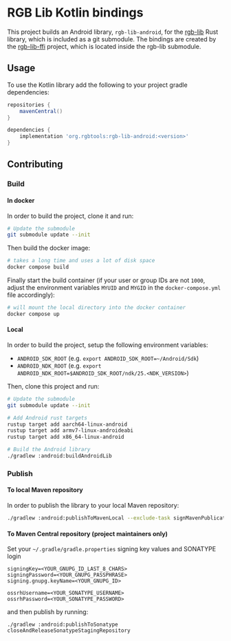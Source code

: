 # RGB Lib Kotlin bindings

This project builds an Android library, `rgb-lib-android`, for the [rgb-lib]
Rust library, which is included as a git submodule. The bindings are created by
the [rgb-lib-ffi] project, which is located inside the rgb-lib submodule.

## Usage

To use the Kotlin library add the following to your project gradle dependencies:
```groovy
repositories {
    mavenCentral()
}

dependencies {
    implementation 'org.rgbtools:rgb-lib-android:<version>'
}
```

## Contributing

### Build

#### In docker

In order to build the project, clone it and run:
```bash
# Update the submodule
git submodule update --init
```

Then build the docker image:
```bash
# takes a long time and uses a lot of disk space
docker compose build
```

Finally start the build container (if your user or group IDs are not `1000`,
adjust the environment variables `MYUID` and `MYGID` in the
`docker-compose.yml` file accordingly):
```bash
# will mount the local directory into the docker container
docker compose up
```

#### Local

In order to build the project, setup the following environment variables:
- `ANDROID_SDK_ROOT` (e.g. `export ANDROID_SDK_ROOT=~/Android/Sdk`)
- `ANDROID_NDK_ROOT` (e.g. `export ANDROID_NDK_ROOT=$ANDROID_SDK_ROOT/ndk/25.<NDK_VERSION>`)

Then, clone this project and run:
```bash
# Update the submodule
git submodule update --init

# Add Android rust targets
rustup target add aarch64-linux-android
rustup target add armv7-linux-androideabi
rustup target add x86_64-linux-android

# Build the Android library
./gradlew :android:buildAndroidLib
```

### Publish

#### To local Maven repository

In order to publish the library to your local Maven repository:
```bash
./gradlew :android:publishToMavenLocal --exclude-task signMavenPublication
```

#### To Maven Central repository (project maintainers only)

Set your `~/.gradle/gradle.properties` signing key values and SONATYPE login
```properties
signingKey=<YOUR_GNUPG_ID_LAST_8_CHARS>
signingPassword=<YOUR_GNUPG_PASSPHRASE>
signing.gnupg.keyName=<YOUR_GNUPG_ID>

ossrhUsername=<YOUR_SONATYPE_USERNAME>
ossrhPassword=<YOUR_SONATYPE_PASSWORD>
```
and then publish by running:
```shell
./gradlew :android:publishToSonatype closeAndReleaseSonatypeStagingRepository
```


[rgb-lib]: https://github.com/RGB-Tools/rgb-lib
[rgb-lib-ffi]: https://github.com/RGB-Tools/rgb-lib/tree/master/rgb-lib-ffi
